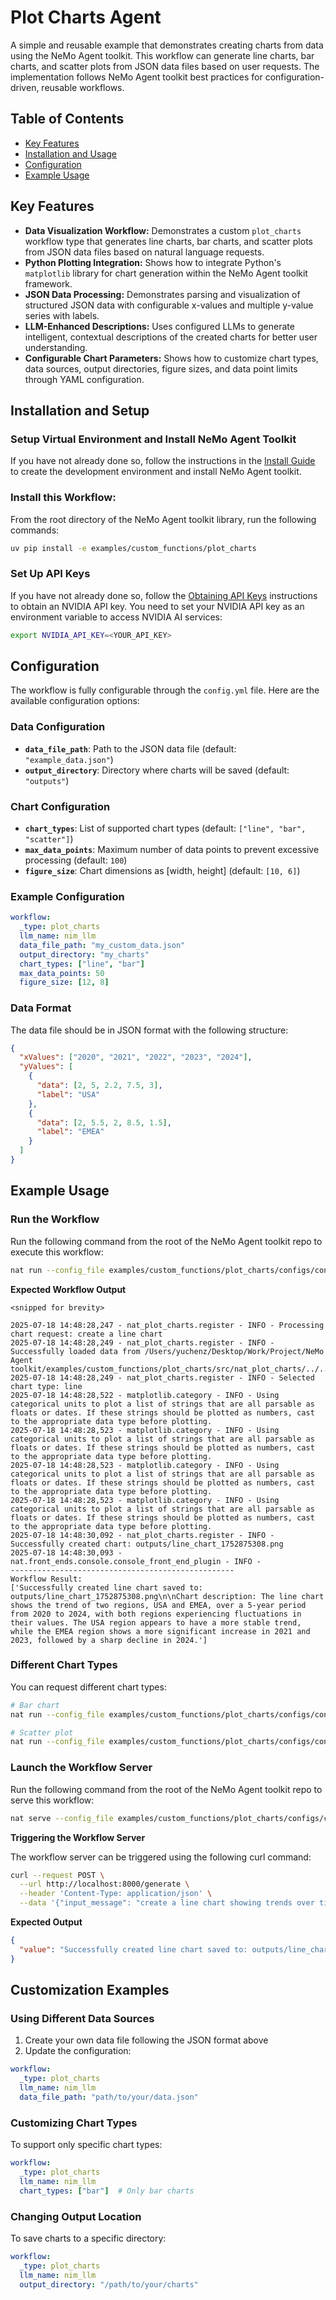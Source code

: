 <!--
SPDX-FileCopyrightText: Copyright (c) 2025, NVIDIA CORPORATION & AFFILIATES. All rights reserved.
SPDX-License-Identifier: Apache-2.0

Licensed under the Apache License, Version 2.0 (the "License");
you may not use this file except in compliance with the License.
You may obtain a copy of the License at

http://www.apache.org/licenses/LICENSE-2.0

Unless required by applicable law or agreed to in writing, software
distributed under the License is distributed on an "AS IS" BASIS,
WITHOUT WARRANTIES OR CONDITIONS OF ANY KIND, either express or implied.
See the License for the specific language governing permissions and
limitations under the License.
-->

<!--
  SPDX-FileCopyrightText: Copyright (c) 2024-2025 NVIDIA CORPORATION & AFFILIATES. All rights reserved.
  SPDX-License-Identifier: Apache-2.0
-->

# Plot Charts Agent

A simple and reusable example that demonstrates creating charts from data using the NeMo Agent toolkit. This workflow can generate line charts, bar charts, and scatter plots from JSON data files based on user requests. The implementation follows NeMo Agent toolkit best practices for configuration-driven, reusable workflows.

## Table of Contents

* [Key Features](#key-features)
* [Installation and Usage](#installation-and-setup)
* [Configuration](#configuration)
* [Example Usage](#example-usage)

## Key Features

- **Data Visualization Workflow:** Demonstrates a custom `plot_charts` workflow type that generates line charts, bar charts, and scatter plots from JSON data files based on natural language requests.
- **Python Plotting Integration:** Shows how to integrate Python's `matplotlib` library for chart generation within the NeMo Agent toolkit framework.
- **JSON Data Processing:** Demonstrates parsing and visualization of structured JSON data with configurable x-values and multiple y-value series with labels.
- **LLM-Enhanced Descriptions:** Uses configured LLMs to generate intelligent, contextual descriptions of the created charts for better user understanding.
- **Configurable Chart Parameters:** Shows how to customize chart types, data sources, output directories, figure sizes, and data point limits through YAML configuration.

## Installation and Setup

### Setup Virtual Environment and Install NeMo Agent Toolkit

If you have not already done so, follow the instructions in the [Install Guide](../../../docs/source/quick-start/installing.md#install-from-source) to create the development environment and install NeMo Agent toolkit.

### Install this Workflow:

From the root directory of the NeMo Agent toolkit library, run the following commands:

```bash
uv pip install -e examples/custom_functions/plot_charts
```

### Set Up API Keys

If you have not already done so, follow the [Obtaining API Keys](../../../docs/source/quick-start/installing.md#obtaining-api-keys) instructions to obtain an NVIDIA API key. You need to set your NVIDIA API key as an environment variable to access NVIDIA AI services:

```bash
export NVIDIA_API_KEY=<YOUR_API_KEY>
```

## Configuration

The workflow is fully configurable through the `config.yml` file. Here are the available configuration options:

### Data Configuration
- **`data_file_path`**: Path to the JSON data file (default: `"example_data.json"`)
- **`output_directory`**: Directory where charts will be saved (default: `"outputs"`)

### Chart Configuration
- **`chart_types`**: List of supported chart types (default: `["line", "bar", "scatter"]`)
- **`max_data_points`**: Maximum number of data points to prevent excessive processing (default: `100`)
- **`figure_size`**: Chart dimensions as [width, height] (default: `[10, 6]`)

### Example Configuration

```yaml
workflow:
  _type: plot_charts
  llm_name: nim_llm
  data_file_path: "my_custom_data.json"
  output_directory: "my_charts"
  chart_types: ["line", "bar"]
  max_data_points: 50
  figure_size: [12, 8]
```

### Data Format

The data file should be in JSON format with the following structure:

```json
{
  "xValues": ["2020", "2021", "2022", "2023", "2024"],
  "yValues": [
    {
      "data": [2, 5, 2.2, 7.5, 3],
      "label": "USA"
    },
    {
      "data": [2, 5.5, 2, 8.5, 1.5],
      "label": "EMEA"
    }
  ]
}
```

## Example Usage

### Run the Workflow

Run the following command from the root of the NeMo Agent toolkit repo to execute this workflow:

```bash
nat run --config_file examples/custom_functions/plot_charts/configs/config.yml --input "create a line chart"
```

**Expected Workflow Output**
```console
<snipped for brevity>

2025-07-18 14:48:28,247 - nat_plot_charts.register - INFO - Processing chart request: create a line chart
2025-07-18 14:48:28,249 - nat_plot_charts.register - INFO - Successfully loaded data from /Users/yuchenz/Desktop/Work/Project/NeMo Agent toolkit/examples/custom_functions/plot_charts/src/nat_plot_charts/../../example_data.json
2025-07-18 14:48:28,249 - nat_plot_charts.register - INFO - Selected chart type: line
2025-07-18 14:48:28,522 - matplotlib.category - INFO - Using categorical units to plot a list of strings that are all parsable as floats or dates. If these strings should be plotted as numbers, cast to the appropriate data type before plotting.
2025-07-18 14:48:28,523 - matplotlib.category - INFO - Using categorical units to plot a list of strings that are all parsable as floats or dates. If these strings should be plotted as numbers, cast to the appropriate data type before plotting.
2025-07-18 14:48:28,523 - matplotlib.category - INFO - Using categorical units to plot a list of strings that are all parsable as floats or dates. If these strings should be plotted as numbers, cast to the appropriate data type before plotting.
2025-07-18 14:48:28,523 - matplotlib.category - INFO - Using categorical units to plot a list of strings that are all parsable as floats or dates. If these strings should be plotted as numbers, cast to the appropriate data type before plotting.
2025-07-18 14:48:30,092 - nat_plot_charts.register - INFO - Successfully created chart: outputs/line_chart_1752875308.png
2025-07-18 14:48:30,093 - nat.front_ends.console.console_front_end_plugin - INFO -
--------------------------------------------------
Workflow Result:
['Successfully created line chart saved to: outputs/line_chart_1752875308.png\n\nChart description: The line chart shows the trend of two regions, USA and EMEA, over a 5-year period from 2020 to 2024, with both regions experiencing fluctuations in their values. The USA region appears to have a more stable trend, while the EMEA region shows a more significant increase in 2021 and 2023, followed by a sharp decline in 2024.']
```

### Different Chart Types

You can request different chart types:

```bash
# Bar chart
nat run --config_file examples/custom_functions/plot_charts/configs/config.yml --input "create a bar chart comparing the data"

# Scatter plot
nat run --config_file examples/custom_functions/plot_charts/configs/config.yml --input "show me a scatter plot"
```

### Launch the Workflow Server

Run the following command from the root of the NeMo Agent toolkit repo to serve this workflow:

```bash
nat serve --config_file examples/custom_functions/plot_charts/configs/config.yml
```

**Triggering the Workflow Server**

The workflow server can be triggered using the following curl command:

```bash
curl --request POST \
  --url http://localhost:8000/generate \
  --header 'Content-Type: application/json' \
  --data '{"input_message": "create a line chart showing trends over time"}'
```

**Expected Output**
```json
{
  "value": "Successfully created line chart saved to: outputs/line_chart_1703123456.png\n\nChart description: The line chart displays comparative performance data for USA and EMEA regions across a five-year period."
}
```

## Customization Examples

### Using Different Data Sources

1. Create your own data file following the JSON format above
2. Update the configuration:

```yaml
workflow:
  _type: plot_charts
  llm_name: nim_llm
  data_file_path: "path/to/your/data.json"
```

### Customizing Chart Types

To support only specific chart types:

```yaml
workflow:
  _type: plot_charts
  llm_name: nim_llm
  chart_types: ["bar"]  # Only bar charts
```

### Changing Output Location

To save charts to a specific directory:

```yaml
workflow:
  _type: plot_charts
  llm_name: nim_llm
  output_directory: "/path/to/your/charts"
```
